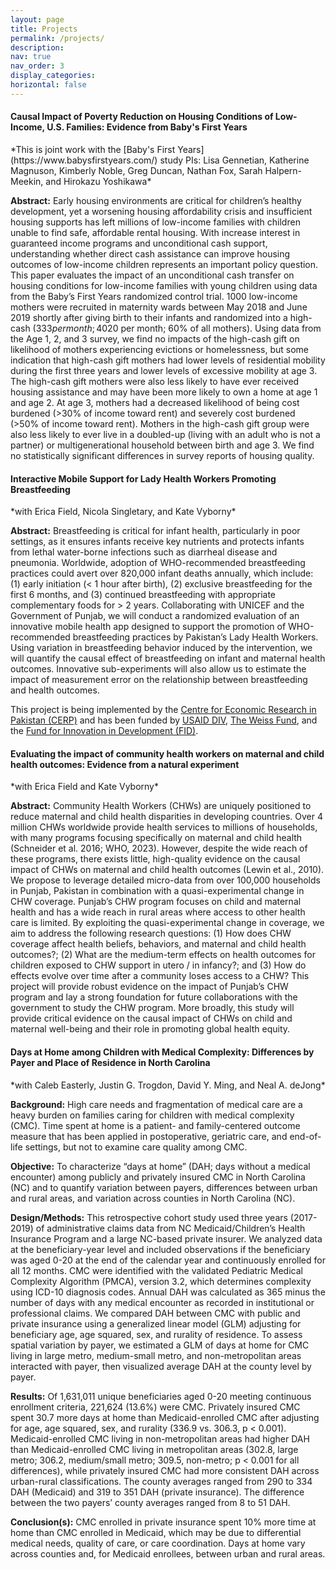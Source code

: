 ```yaml
---
layout: page
title: Projects
permalink: /projects/
description: 
nav: true
nav_order: 3
display_categories: 
horizontal: false
---
```


<h4>Causal Impact of Poverty Reduction on Housing Conditions of Low-Income, U.S. Families: Evidence from Baby's First Years </h4>
*This is joint work with the [Baby's First Years](https://www.babysfirstyears.com/) study PIs: Lisa Gennetian, Katherine Magnuson, Kimberly Noble, Greg Duncan, Nathan Fox, Sarah Halpern-Meekin, and Hirokazu Yoshikawa*

**Abstract:** Early housing environments are critical for children’s healthy development, yet a worsening housing affordability crisis and insufficient housing supports has left millions of low-income families with children unable to find safe, affordable rental housing. With increase interest in guaranteed income programs and unconditional cash support, understanding whether direct cash assistance can improve housing outcomes of low-income children represents an important policy question. This paper evaluates the impact of an unconditional cash transfer on housing conditions for low-income families with young children using data from the Baby’s First Years randomized control trial. 1000 low-income mothers were recruited in maternity wards between May 2018 and June 2019 shortly after giving birth to their infants and randomized into a high-cash ($333 per month; 40% of all mothers) or low-cash gift group ($20 per month; 60% of all mothers). Using data from the Age 1, 2, and 3 survey, we find no impacts of the high-cash gift on likelihood of mothers experiencing evictions or homelessness, but some indication that high-cash gift mothers had lower levels of residential mobility during the first three years and lower levels of excessive mobility at age 3.  The high-cash gift mothers were also less likely to have ever received housing assistance and may have been more likely to own a home at age 1 and age 2. At age 3, mothers had a decreased likelihood of being cost burdened (>30% of income toward rent) and severely cost burdened (>50% of income toward rent). Mothers in the high-cash gift group were also less likely to ever live in a doubled-up (living with an adult who is not a partner) or multigenerational household between birth and age 3. We find no statistically significant differences in survey reports of housing quality. 


<h4> Interactive Mobile Support for Lady Health Workers Promoting Breastfeeding </h4>
*with Erica Field, Nicola Singletary, and Kate Vyborny*

**Abstract:** Breastfeeding is critical for infant health, particularly in poor settings, as it ensures infants receive key nutrients and protects infants from lethal water-borne infections such as diarrheal disease and pneumonia. Worldwide, adoption of WHO-recommended breastfeeding practices could avert over 820,000 infant deaths annually, which include: (1) early initiation (< 1 hour after birth), (2) exclusive breastfeeding for the first 6 months, and (3) continued breastfeeding with appropriate complementary foods for > 2 years. Collaborating with UNICEF and the Government of Punjab, we will conduct a randomized evaluation of an innovative mobile health app designed to support the promotion of WHO-recommended breastfeeding practices by Pakistan’s Lady Health Workers. Using variation in breastfeeding behavior induced by the intervention, we will quantify the causal effect of breastfeeding on infant and maternal health outcomes. Innovative sub-experiments will also allow us to estimate the impact of measurement error on the relationship between breastfeeding and health outcomes. 

This project is being implemented by the [Centre for Economic Research in Pakistan (CERP)](https://www.cerp.org.pk/) and has been funded by [USAID DIV](https://www.usaid.gov/div), [The Weiss Fund](https://bfi.uchicago.edu/the-weiss-fund/), and the [Fund for Innovation in Development (FID)](https://fundinnovation.dev/en/projects/supporting-breastfeeding-in-pakistan-through-a-mobile-application). 

<h4> Evaluating the impact of community health workers on maternal and child health outcomes: Evidence from a natural experiment </h4>
*with Erica Field and Kate Vyborny*

**Abstract:** Community Health Workers (CHWs) are uniquely positioned to reduce maternal and child health disparities in developing countries. Over 4 million CHWs worldwide provide health services to millions of households, with many programs focusing specifically on maternal and child health (Schneider et al. 2016; WHO, 2023). However, despite the wide reach of these programs, there exists little, high-quality evidence on the causal impact of CHWs on maternal and child health outcomes (Lewin et al., 2010). We propose to leverage detailed micro-data from over 100,000 households in Punjab, Pakistan in combination with a quasi-experimental change in CHW coverage. Punjab’s CHW program focuses on child and maternal health and has a wide reach in rural areas where access to other health care is limited. By exploiting the quasi-experimental change in coverage, we aim to address the following research questions: (1) How does CHW coverage affect health beliefs, behaviors, and maternal and child health outcomes?; (2) What are the medium-term effects on health outcomes for children exposed to CHW support in utero / in infancy?; and (3) How do effects evolve over time after a community loses access to a CHW? This project will provide robust evidence on the impact of Punjab’s CHW program and lay a strong foundation for future collaborations with the government to study the CHW program. More broadly, this study will provide critical evidence on the causal impact of CHWs on child and maternal well-being and their role in promoting global health equity. 


<h4>Days at Home among Children with Medical Complexity: Differences by Payer and Place of Residence in North Carolina</h4>
*with Caleb Easterly, Justin G. Trogdon, David Y. Ming, and Neal A. deJong*

**Background:** High care needs and fragmentation of medical care are a heavy burden on families caring for children with medical complexity (CMC). Time spent at home is a patient- and family-centered outcome measure that has been applied in postoperative, geriatric care, and end-of-life settings, but not to examine care quality among CMC.

**Objective:** To characterize “days at home” (DAH; days without a medical encounter) among publicly and privately insured CMC in North Carolina (NC) and to quantify variation between payers, differences between urban and rural areas, and variation across counties in North Carolina (NC).

**Design/Methods:** This retrospective cohort study used three years (2017-2019) of administrative claims data from NC Medicaid/Children’s Health Insurance Program and a large NC-based private insurer. We analyzed data at the beneficiary-year level and included observations if the beneficiary was aged 0-20 at the end of the calendar year and continuously enrolled for all 12 months. CMC were identified with the validated Pediatric Medical Complexity Algorithm (PMCA), version 3.2, which determines complexity using ICD-10 diagnosis codes. Annual DAH was calculated as 365 minus the number of days with any medical encounter as recorded in institutional or professional claims. We compared DAH between CMC with public and private insurance using a generalized linear model (GLM) adjusting for beneficiary age, age squared, sex, and rurality of residence. To assess spatial variation by payer, we estimated a GLM of days at home for CMC living in large metro, medium-small metro, and non-metropolitan areas interacted with payer, then visualized average DAH at the county level by payer.

**Results:** Of 1,631,011 unique beneficiaries aged 0-20 meeting continuous enrollment criteria, 221,624 (13.6%) were CMC. Privately insured CMC spent 30.7 more days at home than Medicaid-enrolled CMC after adjusting for age, age squared, sex, and rurality (336.9 vs. 306.3, p < 0.001). Medicaid-enrolled CMC living in non-metropolitan areas had higher DAH than Medicaid-enrolled CMC living in metropolitan areas (302.8, large metro; 306.2, medium/small metro; 309.5, non-metro; p < 0.001 for all differences), while privately insured CMC had more consistent DAH across urban-rural classifications. The county averages ranged from 290 to 334 DAH (Medicaid) and 319 to 351 DAH (private insurance). The difference between the two payers’ county averages ranged from 8 to 51 DAH. 

**Conclusion(s):** CMC enrolled in private insurance spent 10% more time at home than CMC enrolled in Medicaid, which may be due to differential medical needs, quality of care, or care coordination. Days at home vary across counties and, for Medicaid enrollees, between urban and rural areas.

